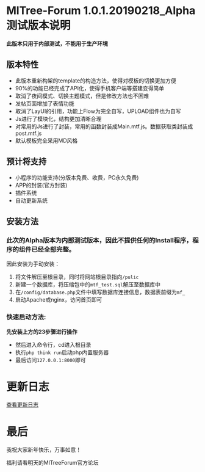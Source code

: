 # MlTree-Forum 1.0.1.20190218_Alpha测试版本说明

**此版本只用于内部测试，不能用于生产环境**

## 版本特性
 - 此版本重新构架的template的构造方法，使得对模板的切换更加方便
 - 90%的功能已经完成了API化，使得手机客户端等搭建变得简单
 - 取消了夜间模式、切换主题模式，但是修改方法也不困难
 - 发帖页面增加了表情功能
 - 取消了LayUI的引用，功能上Flow为完全自写，UPLOAD组件也为自写
 - Js进行了模块化，结构更加清晰合理
 - 对常用的Js进行了封装，常用的函数封装成Main.mtf.js。数据获取类封装成post.mtf.js
 - 默认模板完全采用MD风格
## 预计将支持
 - 小程序的功能支持(分版本免费、收费，PC永久免费)
 - APP的封装(官方封装)
 - 插件系统
 - 自动更新系统

## 安装方法
### 此次的Alpha版本为内部测试版本，因此不提供任何的Install程序，程序的组件已经全部完整。
因此安装为手动安装：
 1. 将文件解压至根目录，同时将网站根目录指向`/pulic`
 2. 新建一个数据库，将压缩包中的`mtf_test.sql`解压至数据库中
 3. 在`/config/database.php`文件中填写数据库连接信息，数据表前缀为`mf_`
 4. 启动Apache或nginx，访问首页即可
 
### 快速启动方法:
 **先安装上方的23步骤进行操作**
 - 然后进入命令行，cd进入根目录
 - 执行`php think run`启动php内置服务器
 - 最后访问`127.0.0.1:8000`即可

# 更新日志
[查看更新日志](/CHANGELOG.md)


# 最后
我祝大家新年快乐，万事如意！

福利请看明天的MlTreeForum官方论坛
